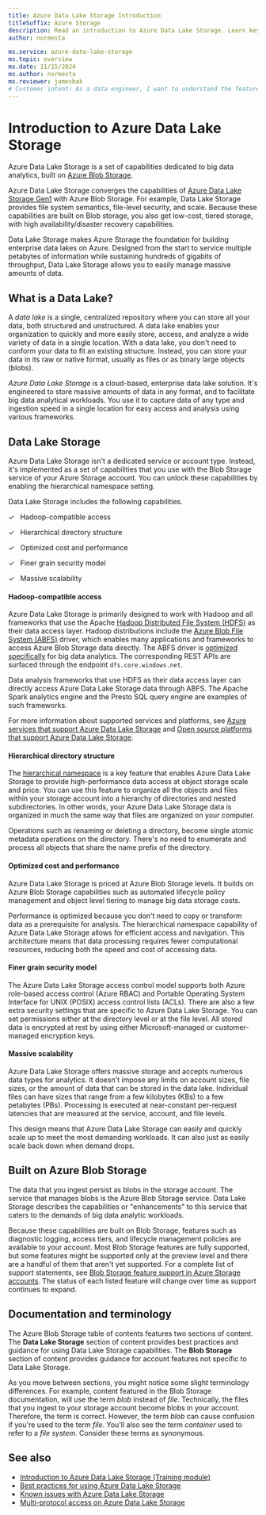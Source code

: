 ```yaml
---
title: Azure Data Lake Storage Introduction
titleSuffix: Azure Storage
description: Read an introduction to Azure Data Lake Storage. Learn key features. Review supported Blob storage features, Azure service integrations, and platforms.
author: normesta

ms.service: azure-data-lake-storage
ms.topic: overview
ms.date: 11/15/2024
ms.author: normesta
ms.reviewer: jamesbak
# Customer intent: As a data engineer, I want to understand the features and capabilities of Azure Data Lake Storage, so that I can efficiently store and analyze large volumes of structured and unstructured data for big data analytics.
---
```


# Introduction to Azure Data Lake Storage

Azure Data Lake Storage is a set of capabilities dedicated to big data analytics, built on [Azure Blob Storage](storage-blobs-introduction.md).

Azure Data Lake Storage converges the capabilities of [Azure Data Lake Storage Gen1](../../data-lake-store/index.yml) with Azure Blob Storage. For example, Data Lake Storage provides file system semantics, file-level security, and scale. Because these capabilities are built on Blob storage, you also get low-cost, tiered storage, with high availability/disaster recovery capabilities.

Data Lake Storage makes Azure Storage the foundation for building enterprise data lakes on Azure. Designed from the start to service multiple petabytes of information while sustaining hundreds of gigabits of throughput, Data Lake Storage allows you to easily manage massive amounts of data.

## What is a Data Lake?

A _data lake_ is a single, centralized repository where you can store all your data, both structured and unstructured. A data lake enables your organization to quickly and more easily store, access, and analyze a wide variety of data in a single location. With a data lake, you don't need to conform your data to fit an existing structure. Instead, you can store your data in its raw or native format, usually as files or as binary large objects (blobs).

_Azure Data Lake Storage_ is a cloud-based, enterprise data lake solution. It's engineered to store massive amounts of data in any format, and to facilitate big data analytical workloads. You use it to capture data of any type and ingestion speed in a single location for easy access and analysis using various frameworks. 

## Data Lake Storage

Azure Data Lake Storage isn't a dedicated service or account type. Instead, it's implemented as a set of capabilities that you use with the Blob Storage service of your Azure Storage account. You can unlock these capabilities by enabling the hierarchical namespace setting. 

Data Lake Storage includes the following capabilities.

&#x2713;&nbsp;&nbsp; Hadoop-compatible access

&#x2713;&nbsp;&nbsp; Hierarchical directory structure

&#x2713;&nbsp;&nbsp; Optimized cost and performance

&#x2713;&nbsp;&nbsp; Finer grain security model

&#x2713;&nbsp;&nbsp; Massive scalability

#### Hadoop-compatible access

Azure Data Lake Storage is primarily designed to work with Hadoop and all frameworks that use the Apache [Hadoop Distributed File System (HDFS)](https://hadoop.apache.org/docs/current/hadoop-project-dist/hadoop-hdfs/HdfsDesign.html) as their data access layer. Hadoop distributions include the [Azure Blob File System (ABFS)](data-lake-storage-abfs-driver.md) driver, which enables many applications and frameworks to access Azure Blob Storage data directly. The ABFS driver is [optimized specifically](data-lake-storage-abfs-driver.md) for big data analytics. The corresponding REST APIs are surfaced through the endpoint `dfs.core.windows.net`.

Data analysis frameworks that use HDFS as their data access layer can directly access Azure Data Lake Storage data through ABFS. The Apache Spark analytics engine and the Presto SQL query engine are examples of such frameworks. 

For more information about supported services and platforms, see [Azure services that support Azure Data Lake Storage](data-lake-storage-supported-azure-services.md) and [Open source platforms that support Azure Data Lake Storage](data-lake-storage-supported-open-source-platforms.md).

#### Hierarchical directory structure

The [hierarchical namespace](data-lake-storage-namespace.md) is a key feature that enables Azure Data Lake Storage to provide high-performance data access at object storage scale and price. You can use this feature to organize all the objects and files within your storage account into a hierarchy of directories and nested subdirectories. In other words, your Azure Data Lake Storage data is organized in much the same way that files are organized on your computer.

Operations such as renaming or deleting a directory, become single atomic metadata operations on the directory. There's no need to enumerate and process all objects that share the name prefix of the directory.

#### Optimized cost and performance

Azure Data Lake Storage is priced at Azure Blob Storage levels. It builds on Azure Blob Storage capabilities such as automated lifecycle policy management and object level tiering to manage big data storage costs.

Performance is optimized because you don't need to copy or transform data as a prerequisite for analysis. The hierarchical namespace capability of Azure Data Lake Storage allows for efficient access and navigation. This architecture means that data processing requires fewer computational resources, reducing both the speed and cost of accessing data.

#### Finer grain security model

The Azure Data Lake Storage access control model supports both Azure role-based access control (Azure RBAC) and Portable Operating System Interface for UNIX (POSIX) access control lists (ACLs). There are also a few extra security settings that are specific to Azure Data Lake Storage. You can set permissions either at the directory level or at the file level. All stored data is encrypted at rest by using either Microsoft-managed or customer-managed encryption keys.

#### Massive scalability

Azure Data Lake Storage offers massive storage and accepts numerous data types for analytics. It doesn't impose any limits on account sizes, file sizes, or the amount of data that can be stored in the data lake. Individual  files can have sizes that range from a few kilobytes (KBs) to a few petabytes (PBs). Processing is executed at near-constant per-request latencies that are measured at the service, account, and file levels.

This design means that Azure Data Lake Storage can easily and quickly scale up to meet the most demanding workloads. It can also just as easily scale back down when demand drops.

## Built on Azure Blob Storage

The data that you ingest persist as blobs in the storage account. The service that manages blobs is the Azure Blob Storage service. Data Lake Storage describes the capabilities or "enhancements" to this service that caters to the demands of big data analytic workloads. 

Because these capabilities are built on Blob Storage, features such as diagnostic logging, access tiers, and lifecycle management policies are available to your account. Most Blob Storage features are fully supported, but some features might be supported only at the preview level and there are a handful of them that aren't yet supported. For a complete list of support statements, see [Blob Storage feature support in Azure Storage accounts](storage-feature-support-in-storage-accounts.md). The status of each listed feature will change over time as support continues to expand. 

## Documentation and terminology

The Azure Blob Storage table of contents features two sections of content. The **Data Lake Storage** section of content provides best practices and guidance for using Data Lake Storage capabilities. The **Blob Storage** section of content provides guidance for account features not specific to Data Lake Storage. 

As you move between sections, you might notice some slight terminology differences. For example, content featured in the Blob Storage documentation, will use the term _blob_ instead of _file_. Technically, the files that you ingest to your storage account become blobs in your account. Therefore, the term is correct. However, the term _blob_ can cause confusion if you're used to the term _file_. You'll also see the term _container_ used to refer to a _file system_. Consider these terms as synonymous. 

## See also

- [Introduction to Azure Data Lake Storage (Training module)](/training/modules/introduction-to-azure-data-lake-storage/)
- [Best practices for using Azure Data Lake Storage](data-lake-storage-best-practices.md)
- [Known issues with Azure Data Lake Storage](data-lake-storage-known-issues.md)
- [Multi-protocol access on Azure Data Lake Storage](data-lake-storage-multi-protocol-access.md)
